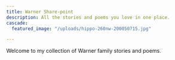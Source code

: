 ```yaml
---
title: Warner Share-point
description: All the stories and poems you love in one place.
cascade:
  featured_image: "/uploads/hippo-260nw-200050715.jpg"

---
```

Welcome to my collection of Warner family stories and poems.
